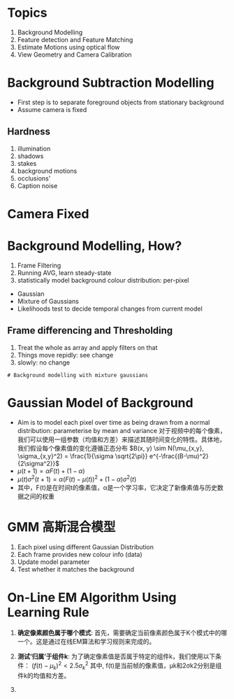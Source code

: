 # Topics 
1. Background Modelling
2. Feature detection and Feature Matching
3. Estimate Motions using optical flow
4. View Geometry and Camera Calibration
# Background Subtraction Modelling
- First step is to separate foreground objects from stationary background
- Assume camera is fixed
## Hardness
1. illumination
2. shadows
3. stakes
4. background motions
5. occlusions'
6. Caption noise

# Camera Fixed
# Background Modelling, How? 
1. Frame Filtering
2. Running AVG, learn steady-state
3. statistically model background colour distribution: per-pixel
- Gaussian
- Mixture of Gaussians
- Likelihoods test to decide temporal changes from current model 
## Frame differencing and Thresholding
1. Treat the whole as array and apply filters on that
2. Things move repidly: see change
3. slowly: no change
```
# Background modelling with mixture gaussians
```

# Gaussian Model of Background 
- Aim is to model each pixel over time as being drawn from a normal
distribution: parameterise by mean and variance 对于视频中的每个像素，我们可以使用一组参数（均值和方差）来描述其随时间变化的特性。具体地，我们假设每个像素值的变化遵循正态分布
$B(x, y) \sim N(\mu_{x,y}, \sigma_{x,y}^2) = \frac{1}{\sigma \sqrt{2\pi}} e^{-\frac{(B-\mu)^2}{2\sigma^2}}$
- $\mu(t + 1) = \alpha F(t) + (1 - \alpha)$
- $\mu(t)\sigma^2(t + 1) = \alpha (F(t) - \mu(t))^2 + (1 - \alpha) \sigma^2(t)$
- 其中，F(t)是在时间t的像素值，α是一个学习率，它决定了新像素值与历史数据之间的权重
# GMM 高斯混合模型 
1. Each pixel using different Gaussian Distribution
2. Each frame provides new colour info (data)
3. Update model parameter
4. Test whether it matches the background

# On-Line EM Algorithm Using Learning Rule 
1. **确定像素颜色属于哪个模式**: 首先，需要确定当前像素颜色属于K个模式中的哪一个。这是通过在线EM算法和学习规则来完成的。
    
2. **测试‘归属’于组件k**: 为了确定像素值是否属于特定的组件k，我们使用以下条件：
$(f(t) - \mu_k)^2 < 2.5\sigma_k^2$
其中, f(t)是当前帧的像素值，μk​和2σk2​分别是组件k的均值和方差。
3. 